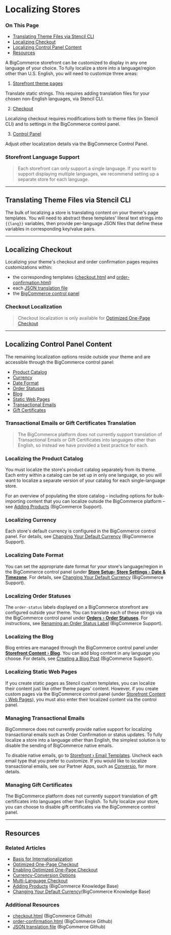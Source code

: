 # Localizing Stores

<div class="otp" id="no-index">

### On This Page
- [Translating Theme Files via Stencil CLI](#translating-theme-files-via-stencil-cli)
- [Localizing Checkout](#localizing-checkout)
- [Localizing Control Panel Content](#localizing-control-panel-content)
- [Resources](#resources)

</div> 

A BigCommerce storefront can be customized to display in any one language of your choice. To fully localize a store into a language/region other than U.S. English, you will need to customize three areas:

1. [Storefront theme pages](#localizing_translating-theme-files)

Translate static strings. This requires adding translation files for your chosen non-English languages, via Stencil CLI.

2. [Checkout](#localizing_localizing-checkout)  

Localizing checkout requires modifications both to theme files (in Stencil CLI) and to settings in the BigCommerce control panel.

3. [Control Panel](#localizing_localizing-control-panel)

Adjust other localization details via the BigCommerce Control Panel.

<div class="HubBlock--callout">
<div class="CalloutBlock--info">
<div class="HubBlock-content">

<!-- theme: info -->

### Storefront Language Support
> Each storefront can only support a single language. If you want to support displaying multiple languages, we recommend setting up a separate store for each language.

</div>
</div>
</div>

---

<a href='#localizing_translating-theme-files' aria-hidden='true' class='block-anchor'  id='localizing_translating-theme-files'><i aria-hidden='true' class='linkify icon'></i></a>

## Translating Theme Files via Stencil CLI

The bulk of localizing a store is translating content on your theme's page templates. You will need to abstract these templates' literal text strings into `{{lang}}` variables, then provide per-language JSON files that define these variables in corresponding key/value pairs.

---

<a href='#localizing_localizing-checkout' aria-hidden='true' class='block-anchor'  id='localizing_localizing-checkout'><i aria-hidden='true' class='linkify icon'></i></a>

## Localizing Checkout

Localizing your theme's checkout and order confirmation pages requires customizations within:

* the corresponding templates ([checkout.html](https://github.com/bigcommerce/cornerstone/blob/master/templates/pages/checkout.html) and [order-confirmation.html](https://github.com/bigcommerce/cornerstone/blob/master/templates/pages/order-confirmation.html))
* each [JSON translation file](https://github.com/bigcommerce/cornerstone/tree/master/lang)
* the [BigCommerce control panel](http://login.bigcommerce.com/deep-links/manage/)

<div class="HubBlock--callout">
<div class="CalloutBlock--warning">
<div class="HubBlock-content">

<!-- theme: warning -->

### Checkout Localization
> Checkout localization is only available for [Optimized One-Page Checkout](/stencil-docs/template-files/customize-stencil-checkout/optimized-one-page-checkout#optimized_enable)

</div>
</div>
</div>

---

<a href='#localizing_localizing-control-panel' aria-hidden='true' class='block-anchor'  id='localizing_localizing-control-panel'><i aria-hidden='true' class='linkify icon'></i></a>

## Localizing Control Panel Content

The remaining localization options reside outside your theme and are accessible through the BigCommerce control panel:

* [Product Catalog](#product-catalog)
* [Currency](#currency)
* [Date Format](#date-format)
* [Order Statuses](#order-statuses)
* [Blog](#blog)
* [Static Web Pages](#static-web-pages)
* [Transactional Emails](#transactional-emails)
* [Gift Certificates](#gift-certificates)

<div class="HubBlock--callout">
<div class="CalloutBlock--warning">
<div class="HubBlock-content">

<!-- theme: warning -->

### Transactional Emails or Gift Certificates Translation
> The BigCommerce platform does not currently support translation of Transactional Emails or Gift Certificates into languages other than English, so instead we have provided a best practice for each.

</div>
</div>
</div>

### <div id="product-catalog">Localizing the Product Catalog</div>

You must localize the store's product catalog separately from its theme. Each entry within a catalog can be set up in only one language, so you will want to localize a separate version of your catalog for each single-language store.

For an overview of populating the store catalog – including options for bulk-importing content that you can localize outside the BigCommerce platform – see [Adding Products](https://support.bigcommerce.com/s/article/Adding-Products) (BigCommerce Support).

### <div id="currency">Localizing Currency</div>
Each store's default currency is configured in the BigCommerce control panel. For details, see [Changing Your Default Currency](https://support.bigcommerce.com/s/article/Managing-Currencies#default) (BigCommerce Support).

### <div id="date-format">Localizing Date Format</div>
You can set the appropriate date format for your store's language/region in the BigCommerce control panel (under [**Store Setup**›
 **Store Settings** ›
 **Date & Timezone**](http://login.bigcommerce.com/deep-links/manage/settings/store). For details, see [Changing Your Default Currency](https://support.bigcommerce.com/s/article/Managing-Currencies#default) (BigCommerce Support).

### <div id="order-statuses">Localizing Order Statuses</div>

The `order-status` labels displayed on a BigCommerce storefront are configured outside your theme. You can translate each of these strings via the BigCommerce control panel under [**Orders** ›
 **Order Statuses**](http://login.bigcommerce.com/deep-links/manage/orders/order-statuses). For instructions, see [Renaming an Order Status Label](https://support.bigcommerce.com/s/article/Order-Statuses#rename) (BigCommerce Support).

### <div id="blog">Localizing the Blog</div>
Blog entries are managed through the BigCommerce control panel under [**Storefront Content** ›
 **Blog**](https://nik.mybigcommerce.com/manage/content/blog). You can add blog content in any language you choose. For details, see [Creating a Blog Post](https://support.bigcommerce.com/s/article/Using-the-Built-In-Blog#creating-post) (BigCommerce Support).

### <div id="static-web-pages">Localizing Static Web Pages</div>
If you create static pages as Stencil custom templates, you can localize their content just like other theme pages' content. However, if you create custom pages via the BigCommerce control panel (under [Storefront Content › Web Pages](http://login.bigcommerce.com/deep-links/manage/content/pages)), you must also enter their localized content via the control panel.

### <div id="transactional-emails">Managing Transactional Emails</div>

BigCommerce does not currently provide native support for localizing transactional emails such as Order Confirmation or status updates. To fully localize a store into a language other than English, the simplest solution is to disable the sending of BigCommerce native emails.

To disable native emails, go to [Storefront › Email Templates](http://login.bigcommerce.com/deep-links//manage/storefront-manager/email-templates). Uncheck each email type that you prefer to customize. If you would like to localize transactional emails, see our Partner Apps, such as [Conversio](https://www.bigcommerce.com/apps/conversio/), for more details.

### <div id="gift-certificates">Managing Gift Certificates</div>

The BigCommerce platform does not currently support translation of gift certificates into languages other than English. To fully localize your store, you can choose to disable gift certificates via the BigCommerce control panel.

--- 

## Resources

### Related Articles

 * [Basis for Internationalization](/stencil-docs/internationalization-and-localization/basis-for-internationalization)
* [Optimized One-Page Checkout](/stencil-docs/template-files/customize-stencil-checkout/optimized-one-page-checkout#optimized_enable)
* [Enabling Optimized One-Page Checkout](/stencil-docs/template-files/customize-stencil-checkout/optimized-one-page-checkout#optimized_enable)
* [Currency-Conversion Options](/stencil-docs/template-files/customize-stencil-checkout/currency-conversion)
* [Multi-Language Checkout](/stencil-docs/template-files/customize-stencil-checkout/multi-language-checkout)
* [Adding Products](https://support.bigcommerce.com/s/article/Adding-Products) (BigCommerce Knowledge Base)
* [Changing Your Default Currency](https://support.bigcommerce.com/s/article/Managing-Currencies#default)(BigCommerce Knowledge Base)

### Additional Resources

* [checkout.html](https://github.com/bigcommerce/cornerstone/blob/master/templates/pages/checkout.html) (BigCommerce Github)
* [order-confirmation.html](https://github.com/bigcommerce/cornerstone/blob/master/templates/pages/order-confirmation.html) (BigCommerce Github)
* [JSON translation file](https://github.com/bigcommerce/cornerstone/tree/master/lang) (BigCommerce Github)
